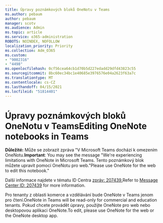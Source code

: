 ```yaml
---
title: Úpravy poznámkových bloků OneNotu v Teams
ms.author: pebaum
author: pebaum
manager: scotv
ms.audience: Admin
ms.topic: article
ms.service: o365-administration
ROBOTS: NOINDEX, NOFOLLOW
localization_priority: Priority
ms.collection: Adm_O365
ms.custom:
- "9002316"
- "4498"
ms.openlocfilehash: 0cf56cea64cb1d70b5d227edadd29dfd43823c55
ms.sourcegitcommit: 8bc60ec34bc1e40685e3976576e04a2623f63a7c
ms.translationtype: MT
ms.contentlocale: cs-CZ
ms.lasthandoff: 04/15/2021
ms.locfileid: "51814401"
---
```

# <a name="editing-onenote-notebooks-in-teams"></a><span data-ttu-id="47c3b-102">Úpravy poznámkových bloků OneNotu v Teams</span><span class="sxs-lookup"><span data-stu-id="47c3b-102">Editing OneNote notebooks in Teams</span></span>

<span data-ttu-id="47c3b-103">**Důležité:** Může se zobrazit zpráva "V Microsoft Teams dochází k omezením OneNotu.</span><span class="sxs-lookup"><span data-stu-id="47c3b-103">**Important**: You may see the message  "We're experiencing limitations with OneNote in Microsoft Teams.</span></span> <span data-ttu-id="47c3b-104">Tento poznámkový blok můžete upravit pomocí OneNotu pro web."</span><span class="sxs-lookup"><span data-stu-id="47c3b-104">Please use OneNote for the web to edit this notebook."</span></span>  

<span data-ttu-id="47c3b-105">Další informace najdete v tématu ID Centra [zpráv: 207439.](https://admin.microsoft.com/Adminportal/Home?source=applauncher#MessageCenter?id=MC207439)</span><span class="sxs-lookup"><span data-stu-id="47c3b-105">Refer to [Message Center ID: 207439](https://admin.microsoft.com/Adminportal/Home?source=applauncher#MessageCenter?id=MC207439) for more information.</span></span>

<span data-ttu-id="47c3b-106">Pro tenanty z oblasti komerce a vzdělávání bude OneNote v Teams jenom pro čtení.</span><span class="sxs-lookup"><span data-stu-id="47c3b-106">OneNote in Teams will be read-only for commercial and education tenants.</span></span> <span data-ttu-id="47c3b-107">Pokud chcete provádět úpravy, použijte OneNote pro web nebo desktopovou aplikaci OneNote.</span><span class="sxs-lookup"><span data-stu-id="47c3b-107">To edit, please use OneNote for the web or the OneNote desktop app.</span></span>
